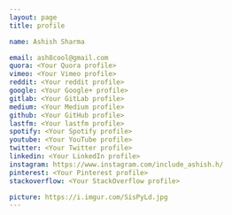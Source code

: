 ```yaml
---
layout: page
title: profile

name: Ashish Sharma

email: ash8cool@gmail.com
quora: <Your Quora profile>
vimeo: <Your Vimeo profile>
reddit: <Your reddit profile>
google: <Your Google+ profile>
gitlab: <Your GitLab profile>
medium: <Your Medium profile>
github: <Your GitHub profile> 
lastfm: <Your lastfm profile>
spotify: <Your Spotify profile>
youtube: <Your YouTube profile>
twitter: <Your Twitter profile>
linkedin: <Your LinkedIn profile>
instagram: https://www.instagram.com/include_ashish.h/
pinterest: <Your Pinterest profile>
stackoverflow: <Your StackOverflow profile>

picture: https://i.imgur.com/SisPyLd.jpg
---
```

